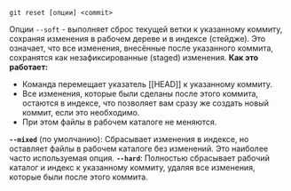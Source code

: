 
```
git reset [опции] <commit>
```
Опции 
`--soft` - выполняет сброс текущей ветки к указанному коммиту, сохраняя изменения в рабочем дереве и в индексе (стейдже). Это означает, что все изменения, внесённые после указанного коммита, сохранятся как незафиксированные (staged) изменения.
**Как это работает:**
- Команда перемещает указатель [[HEAD]] к указанному коммиту.
- Все изменения, которые были сделаны после этого коммита, остаются в индексе, что позволяет вам сразу же создать новый коммит, если это необходимо.
- При этом файлы в рабочем каталоге не меняются.

**`--mixed`** (по умолчанию): Сбрасывает изменения в индексе, но оставляет файлы в рабочем каталоге без изменений. Это наиболее часто используемая опция.
**`--hard`**: Полностью сбрасывает рабочий каталог и индекс к указанному коммиту, удаляя все изменения, которые были после этого коммита.
